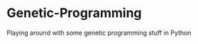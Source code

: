 Genetic-Programming
===================

Playing around with some genetic programming stuff in Python
